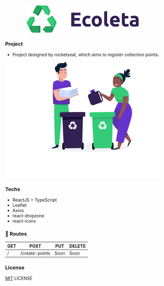 

<p align="center">
<img src="src/assets/logo.svg">
</p>

### Project 
- Project designed by rocketseat, which aims to register collection points. 

<p align="center">
<img src="src/assets/home-background.svg" width="500px">
</p>

### Techs
- ReactJS + TypeScript
- Leaflet
- Axios
- react-dropzone
- react-icons

### 🛬 Routes 

|  GET      |   POST        |   PUT    |  DELETE   |
|-----------|---------------|----------|-----------|
|/          |/create-points |Soon      |   Soon    |


### License 
[MIT](LICENSE) LICENSE
